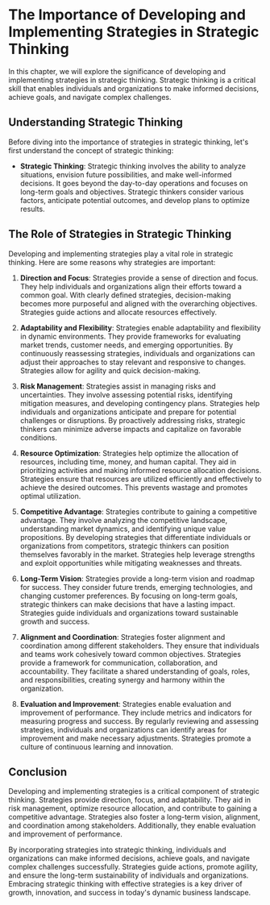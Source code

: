 # The Importance of Developing and Implementing Strategies in Strategic Thinking

In this chapter, we will explore the significance of developing and implementing strategies in strategic thinking. Strategic thinking is a critical skill that enables individuals and organizations to make informed decisions, achieve goals, and navigate complex challenges.

## Understanding Strategic Thinking

Before diving into the importance of strategies in strategic thinking, let's first understand the concept of strategic thinking:

- **Strategic Thinking**: Strategic thinking involves the ability to analyze situations, envision future possibilities, and make well-informed decisions. It goes beyond the day-to-day operations and focuses on long-term goals and objectives. Strategic thinkers consider various factors, anticipate potential outcomes, and develop plans to optimize results.

## The Role of Strategies in Strategic Thinking

Developing and implementing strategies play a vital role in strategic thinking. Here are some reasons why strategies are important:

1. **Direction and Focus**: Strategies provide a sense of direction and focus. They help individuals and organizations align their efforts toward a common goal. With clearly defined strategies, decision-making becomes more purposeful and aligned with the overarching objectives. Strategies guide actions and allocate resources effectively.
    
2. **Adaptability and Flexibility**: Strategies enable adaptability and flexibility in dynamic environments. They provide frameworks for evaluating market trends, customer needs, and emerging opportunities. By continuously reassessing strategies, individuals and organizations can adjust their approaches to stay relevant and responsive to changes. Strategies allow for agility and quick decision-making.
    
3. **Risk Management**: Strategies assist in managing risks and uncertainties. They involve assessing potential risks, identifying mitigation measures, and developing contingency plans. Strategies help individuals and organizations anticipate and prepare for potential challenges or disruptions. By proactively addressing risks, strategic thinkers can minimize adverse impacts and capitalize on favorable conditions.
    
4. **Resource Optimization**: Strategies help optimize the allocation of resources, including time, money, and human capital. They aid in prioritizing activities and making informed resource allocation decisions. Strategies ensure that resources are utilized efficiently and effectively to achieve the desired outcomes. This prevents wastage and promotes optimal utilization.
    
5. **Competitive Advantage**: Strategies contribute to gaining a competitive advantage. They involve analyzing the competitive landscape, understanding market dynamics, and identifying unique value propositions. By developing strategies that differentiate individuals or organizations from competitors, strategic thinkers can position themselves favorably in the market. Strategies help leverage strengths and exploit opportunities while mitigating weaknesses and threats.
    
6. **Long-Term Vision**: Strategies provide a long-term vision and roadmap for success. They consider future trends, emerging technologies, and changing customer preferences. By focusing on long-term goals, strategic thinkers can make decisions that have a lasting impact. Strategies guide individuals and organizations toward sustainable growth and success.
    
7. **Alignment and Coordination**: Strategies foster alignment and coordination among different stakeholders. They ensure that individuals and teams work cohesively toward common objectives. Strategies provide a framework for communication, collaboration, and accountability. They facilitate a shared understanding of goals, roles, and responsibilities, creating synergy and harmony within the organization.
    
8. **Evaluation and Improvement**: Strategies enable evaluation and improvement of performance. They include metrics and indicators for measuring progress and success. By regularly reviewing and assessing strategies, individuals and organizations can identify areas for improvement and make necessary adjustments. Strategies promote a culture of continuous learning and innovation.
    

## Conclusion

Developing and implementing strategies is a critical component of strategic thinking. Strategies provide direction, focus, and adaptability. They aid in risk management, optimize resource allocation, and contribute to gaining a competitive advantage. Strategies also foster a long-term vision, alignment, and coordination among stakeholders. Additionally, they enable evaluation and improvement of performance.

By incorporating strategies into strategic thinking, individuals and organizations can make informed decisions, achieve goals, and navigate complex challenges successfully. Strategies guide actions, promote agility, and ensure the long-term sustainability of individuals and organizations. Embracing strategic thinking with effective strategies is a key driver of growth, innovation, and success in today's dynamic business landscape.
